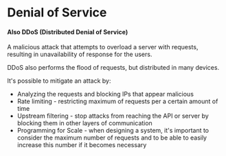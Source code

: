 # Denial of Service
#### Also DDoS (Distributed Denial of Service)

A malicious attack that attempts to overload a server with requests, resulting in unavailability of response for the users.

DDoS also performs the flood of requests, but distributed in many devices.

It's possible to mitigate an attack by:
* Analyzing the requests and blocking IPs that appear malicious
* Rate limiting - restricting maximum of requests per a certain amount of time
* Upstream filtering - stop attacks from reaching the API or server by blocking them in other layers of communication
* Programming for Scale - when designing a system, it's important to consider the maximum number of requests and to be able to easily increase this number if it becomes necessary